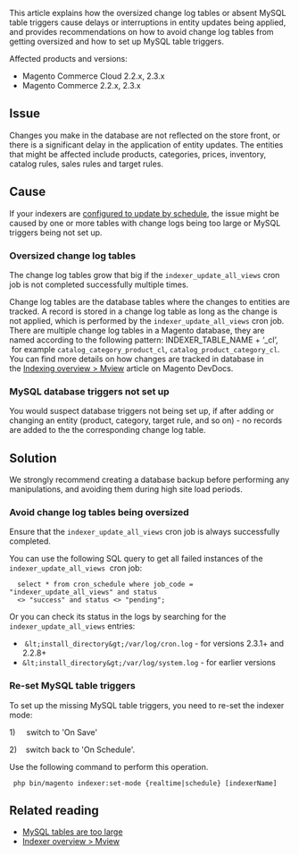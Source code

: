 This article explains how the oversized change log tables or absent MySQL table triggers cause delays or interruptions in entity updates being applied, and provides recommendations on how to avoid change log tables from getting oversized and how to set up MySQL table triggers.

Affected products and versions:

*   Magento Commerce Cloud 2.2.x, 2.3.x
*   Magento Commerce 2.2.x, 2.3.x

## Issue

Changes you make in the database are not reflected on the store front, or there is a significant delay in the application of entity updates. The entities that might be affected include products, categories, prices, inventory, catalog rules, sales rules and target rules.

## Cause

If your indexers are <a href="https://devdocs.magento.com/guides/v2.3/config-guide/cli/config-cli-subcommands-index.html#configure-indexers" target="_self">configured to update by schedule</a>, the issue might be caused by one or more tables with change logs being too large or MySQL triggers being not set up.

### Oversized change log tables

The change log tables grow that big if the&nbsp;`` indexer_update_all_views `` cron job is not completed successfully multiple times.

Change log tables are the database tables where the changes to entities are tracked. A record is stored in a change log table as long as the change is not applied, which is performed by the `` indexer_update_all_views `` cron job. There are multiple change log tables in a Magento database, they are named according to the following pattern:&nbsp;INDEXER\_TABLE\_NAME + ‘\_cl’, &nbsp;for example `` catalog_category_product_cl ``,&nbsp;`` catalog_product_category_cl ``. You can find more details on how changes are tracked in database in the&nbsp;<a href="https://devdocs.magento.com/guides/v2.3/extension-dev-guide/indexing.html#m2devgde-mview" target="_self">Indexing overview &gt; Mview</a>&nbsp;article on Magento DevDocs.&nbsp;

### MySQL database triggers not set up

You would suspect database triggers not being set up, if after adding or changing an entity (product, category, target rule, and so on) - no records are added to the the corresponding change log table.&nbsp;

## Solution

<p class="warning">We strongly recommend creating a database backup before performing any manipulations, and avoiding them during high site load periods.</p>

### Avoid change log tables being oversized

Ensure that the `` indexer_update_all_views `` cron job is always successfully completed.&nbsp;

You can use the following SQL query to get all failed instances of the `` indexer_update_all_views `` &nbsp;cron job: &nbsp;

<pre><code class="language-sql">  select * from cron_schedule where job_code = "indexer_update_all_views" and status
  &lt;&gt; "success" and status &lt;&gt; "pending";
</code></pre>

Or you can check its status in the logs by searching for the `` indexer_update_all_views `` entries:

*   &nbsp;`` &lt;install_directory&gt;/var/log/cron.log `` - for versions 2.3.1+ and 2.2.8+
*   `` &lt;install_directory&gt;/var/log/system.log `` - for earlier versions

### Re-set MySQL table triggers

To set up the missing MySQL table triggers, you need to re-set the indexer mode:

1)&nbsp;&nbsp;&nbsp;&nbsp;&nbsp;switch to 'On Save'

2)&nbsp;&nbsp;&nbsp;&nbsp;switch&nbsp;back to 'On Schedule'.

Use the following command to perform this operation.

<pre><code class="language-bash"> php bin/magento indexer:set-mode {realtime|schedule} [indexerName]</code></pre>

## Related reading

<ul><li class="article-title" title="MySQL tables are too large"><a href="https://support.magento.com/hc/en-us/articles/360038862691" target="_self">MySQL tables are too large</a></li><li class="article-title" title="MySQL tables are too large"><a href="https://devdocs.magento.com/guides/v2.3/extension-dev-guide/indexing.html#m2devgde-mview" target="_self">Indexer overview &gt; Mview</a></li></ul>
